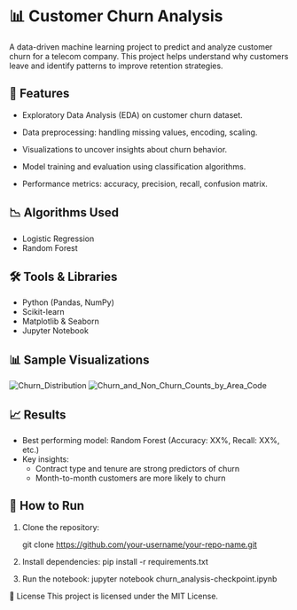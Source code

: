 # 📊 Customer Churn Analysis

A data-driven machine learning project to predict and analyze customer churn for a telecom company. This project helps understand why customers leave and identify patterns to improve retention strategies.

## 🚀 Features

- Exploratory Data Analysis (EDA) on customer churn dataset.
  
- Data preprocessing: handling missing values, encoding, scaling.
  
- Visualizations to uncover insights about churn behavior.
  
- Model training and evaluation using classification algorithms.
  
- Performance metrics: accuracy, precision, recall, confusion matrix.

  
## 📉 Algorithms Used

- Logistic Regression
- Random Forest


## 🛠️ Tools & Libraries

- Python (Pandas, NumPy)
- Scikit-learn
- Matplotlib & Seaborn
- Jupyter Notebook

## 📊 Sample Visualizations

![Churn_Distribution](https://github.com/user-attachments/assets/4b9963d8-6c46-49e8-982c-e807f2b9d14e)
![Churn_and_Non_Churn_Counts_by_Area_Code](https://github.com/user-attachments/assets/2454fef8-c83f-4c66-8620-6797be249db5)


## 📈 Results

- Best performing model: Random Forest (Accuracy: XX%, Recall: XX%, etc.)
- Key insights:
  - Contract type and tenure are strong predictors of churn
  - Month-to-month customers are more likely to churn

## 📌 How to Run

1. Clone the repository:
  
   git clone https://github.com/your-username/your-repo-name.git
   
2. Install dependencies:
  pip install -r requirements.txt

3. Run the notebook:
  jupyter notebook churn_analysis-checkpoint.ipynb


📄 License
This project is licensed under the MIT License.
